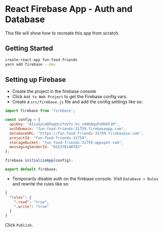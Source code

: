 # React Firebase App - Auth and Database
This file will show how to recreate this app from scratch.

## Getting Started
```bash
create-react-app fun-food-friends
yarn add firebase --dev
```

## Setting up Firebase
* Create the project in the firebase console
* Click `Add to Web Project` to get the Firebase config vars.
* Create a `src/firebase.js` file and add the config settings like so:
```js
import firebase from 'firebase';

const config = {
  apiKey: "AIzaSyCm8PwqUv1fuVYz-Vz_v94b8qnPvMXXF1M",
  authDomain: "fun-food-friends-31759.firebaseapp.com",
  databaseURL: "https://fun-food-friends-31759.firebaseio.com",
  projectId: "fun-food-friends-31759",
  storageBucket: "fun-food-friends-31759.appspot.com",
  messagingSenderId: "815378140702"
};

firebase.initializeApp(config);

export default firebase;
```
* Temporarily disable auth on the firebase console. Visit `Database > Rules` and rewrite the rules like so:
```json
{
  "rules": {
    ".read": "true",
    ".write": "true"
  }
}
```
Click `Publish`.
